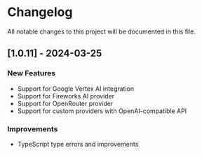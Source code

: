 # Changelog

All notable changes to this project will be documented in this file.

## [1.0.11] - 2024-03-25

### New Features

- Support for Google Vertex AI integration
- Support for Fireworks AI provider
- Support for OpenRouter provider
- Support for custom providers with OpenAI-compatible API

### Improvements

- TypeScript type errors and improvements
